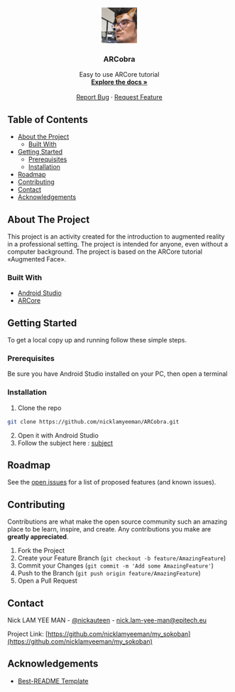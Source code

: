 <!-- PROJECT LOGO -->
<br />
<p align="center">
  <a href="https://github.com/nicklamyeeman/ARCobra">
    <img src="ressources/readme/logo.png" alt="Logo" width="80" height="80">
  </a>

  <h3 align="center">ARCobra</h3>

  <p align="center">
    Easy to use ARCore tutorial
    <br />
    <a href="https://github.com/nicklamyeeman/ARCobra"><strong>Explore the docs »</strong></a>
    <br />
    <br />
    <a href="https://github.com/nicklamyeeman/ARCobra/issues">Report Bug</a>
    ·
    <a href="https://github.com/nicklamyeeman/ARCobra/issues">Request Feature</a>
  </p>
</p>



<!-- TABLE OF CONTENTS -->
## Table of Contents

* [About the Project](#about-the-project)
  * [Built With](#built-with)
* [Getting Started](#getting-started)
  * [Prerequisites](#prerequisites)
  * [Installation](#installation)
* [Roadmap](#roadmap)
* [Contributing](#contributing)
* [Contact](#contact)
* [Acknowledgements](#acknowledgements)



<!-- ABOUT THE PROJECT -->
## About The Project

This project is an activity created for the introduction to augmented reality in a professional setting. 
The project is intended for anyone, even without a computer background. 
The project is based on the ARCore tutorial «Augmented Face».


### Built With

* [Android Studio](https://developer.android.com/studio?hl=fr&gclid=Cj0KCQjwpcOTBhCZARIsAEAYLuXSXTj-hN9BveVUOVaovJpEpfDEG-wIkkiyFDOnuPqpKkfbOxrlKwIaArVnEALw_wcB&gclsrc=aw.ds)
* [ARCore](https://developers.google.com/ar)



<!-- GETTING STARTED -->
## Getting Started

To get a local copy up and running follow these simple steps.

### Prerequisites

Be sure you have Android Studio installed on your PC, then open a terminal

### Installation

1. Clone the repo
```sh
git clone https://github.com/nicklamyeeman/ARCobra.git
```
2. Open it with Android Studio
3. Follow the subject here : [subject](https://github.com/nicklamyeeman/ARCobra/blob/main/ressources/ARCobra/ARCobra.pdf)

<!-- ROADMAP -->
## Roadmap

See the [open issues](https://github.com/nicklamyeeman/ARCobra/issues) for a list of proposed features (and known issues).



<!-- CONTRIBUTING -->
## Contributing

Contributions are what make the open source community such an amazing place to be learn, inspire, and create. Any contributions you make are **greatly appreciated**.

1. Fork the Project
2. Create your Feature Branch (`git checkout -b feature/AmazingFeature`)
3. Commit your Changes (`git commit -m 'Add some AmazingFeature'`)
4. Push to the Branch (`git push origin feature/AmazingFeature`)
5. Open a Pull Request



<!-- CONTACT -->
## Contact

Nick LAM YEE MAN - [@nickauteen](https://twitter.com/nickauteen) - nick.lam-yee-man@epitech.eu

Project Link: [https://github.com/nicklamyeeman/my_sokoban](https://github.com/nicklamyeeman/my_sokoban)



<!-- ACKNOWLEDGEMENTS -->
## Acknowledgements

* [Best-README Template](https://github.com/othneildrew/Best-README-Template)





<!-- MARKDOWN LINKS & IMAGES -->
<!-- https://www.markdownguide.org/basic-syntax/#reference-style-links -->
[contributors-shield]: https://img.shields.io/github/contributors/nicklamyeeman/repo.svg?style=flat-square
[contributors-url]: https://github.com/nicklamyeeman/repo/graphs/contributors
[forks-shield]: https://img.shields.io/github/forks/nicklamyeeman/repo.svg?style=flat-square
[forks-url]: https://github.com/nicklamyeeman/repo/network/members
[stars-shield]: https://img.shields.io/github/stars/nicklamyeeman/repo.svg?style=flat-square
[stars-url]: https://github.com/nicklamyeeman/repo/stargazers
[issues-shield]: https://img.shields.io/github/issues/nicklamyeeman/repo.svg?style=flat-square
[issues-url]: https://github.com/nicklamyeeman/repo/issues
[license-shield]: https://img.shields.io/github/license/nicklamyeeman/repo.svg?style=flat-square
[license-url]: https://github.com/nicklamyeeman/repo/blob/master/LICENSE.txt
[linkedin-shield]: https://img.shields.io/badge/-LinkedIn-black.svg?style=flat-square&logo=linkedin&colorB=555
[linkedin-url]: https://linkedin.com/in/nicklamyeeman
[product-screenshot]: images/screenshot.png